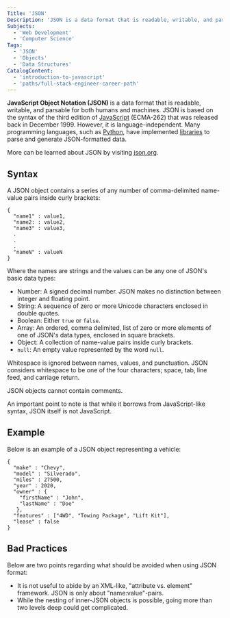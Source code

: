 ```yaml
---
Title: 'JSON'
Description: 'JSON is a data format that is readable, writable, and parsable for both humans and machines.'
Subjects:
  - 'Web Development'
  - 'Computer Science'
Tags:
  - 'JSON'
  - 'Objects'
  - 'Data Structures'
CatalogContent:
  - 'introduction-to-javascript'
  - 'paths/full-stack-engineer-career-path'
---
```


**JavaScript Object Notation (JSON)** is a data format that is readable, writable, and parsable for both humans and machines. JSON is based on the syntax of the third edition of [JavaScript](https://www.codecademy.com/resources/docs/javascript) (ECMA-262) that was released back in December 1999. However, it is language-independent. Many programming languages, such as [Python](https://www.codecademy.com/resources/docs/python), have implemented [libraries](https://www.codecademy.com/resources/docs/python/json-module) to parse and generate JSON-formatted data.

More can be learned about JSON by visiting [json.org](https://www.json.org/).

## Syntax

A JSON object contains a series of any number of comma-delimited name-value pairs inside curly brackets:

```pseudo
{
  "name1" : value1,
  "name2: : value2,
  "name3" : value3,
  .
  .
  .
  "nameN" : valueN
}
```

Where the names are strings and the values can be any one of JSON's basic data types:

- Number: A signed decimal number. JSON makes no distinction between integer and floating point.
- String: A sequence of zero or more Unicode characters enclosed in double quotes.
- Boolean: Either `true` or `false`.
- Array: An ordered, comma delimited, list of zero or more elements of one of JSON's data types, enclosed in square brackets.
- Object: A collection of name-value pairs inside curly brackets.
- `null`: An empty value represented by the word `null`.

Whitespace is ignored between names, values, and punctuation. JSON considers whitespace to be one of the four characters; space, tab, line feed, and carriage return.

JSON objects cannot contain comments.

An important point to note is that while it borrows from JavaScript-like syntax, JSON itself is not JavaScript.

## Example

Below is an example of a JSON object representing a vehicle:

```pseudo
{
  "make" : "Chevy",
  "model" : "Silverado",
  "miles" : 27500,
  "year" : 2020,
  "owner" : {
    "firstName" : "John",
    "lastName" : "Doe"
   },
  "features" : ["4WD", "Towing Package", "Lift Kit"],
  "lease" : false
}
```

## Bad Practices

Below are two points regarding what should be avoided when using JSON format:

- It is not useful to abide by an XML-like, "attribute vs. element" framework. JSON is only about "name:value"-pairs.
- While the nesting of inner-JSON objects is possible, going more than two levels deep could get complicated.
